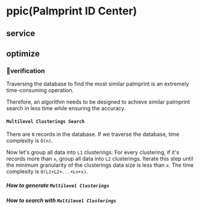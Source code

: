 # ppic(Palmprint ID Center)

## service

## optimize

### verification

Traversing the database to find the most similar palmprint is an extremely time-consuming operation.

Therefore, an algorithm needs to be designed to achieve similar palmprint search in less time while ensuring the accuracy.

#### `Multilevel Clusterings Search`

There are `N` records in the database. If we traverse the database, time complexity is `O(n)`.

Now let's group all data into `L1` clusterings. For every clustering, if it's records more than `x`, group all data into `L2` clusterings. Iterate this step until the minimum granularity of the clusterings data size is less than `x`. The time complexity is `O(L1+L2+...+Ln+x)`.

##### How to generate `Multilevel Clusterings`

##### How to search with `Multilevel Clusterings`
